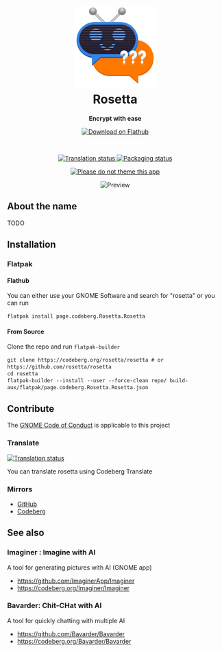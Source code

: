 <h1 align="center">
  <img src="data/icons/hicolor/scalable/apps/page.codeberg.Rosetta.Rosetta.svg" alt="rosetta" width="192" height="192"/>
  <br>
  Rosetta
</h1>

<p align="center">
  <strong>Encrypt with ease</strong>
</p>

<p align="center">
  <a href="https://flathub.org/apps/details/page.codeberg.Rosetta.Rosetta">
    <img width="200" alt="Download on Flathub" src="https://dl.flathub.org/assets/badges/flathub-badge-i-en.svg"/>
  </a>
  <br>
</p>

<br>

<p align="center">
 <a href="https://translate.codeberg.org/engage/rosetta/">
  <img src="https://translate.codeberg.org/widgets/rosetta/-/svg-badge.svg" alt="Translation status" />
  </a>
  <a href="https://repology.org/project/rosetta/versions">
    <img alt="Packaging status" src="https://repology.org/badge/tiny-repos/rosetta.svg">
  </a>
</p>

<p align="center">
  <a href="https://stopthemingmy.app">
    <img alt="Please do not theme this app" src="https://stopthemingmy.app/badge.svg"/>
  </a>
</p>

<p align="center">
  <img src="./data/screenshots/preview.png" alt="Preview"/>
</p>

## About the name

TODO

## Installation

### Flatpak

#### Flathub

You can either use your GNOME Software and search for "rosetta" or you can run

``` shell
flatpak install page.codeberg.Rosetta.Rosetta
```

#### From Source

Clone the repo and run `flatpak-builder`

``` shell
git clone https://codeberg.org/rosetta/rosetta # or https://github.com/rosetta/rosetta
cd rosetta
flatpak-builder --install --user --force-clean repo/ build-aux/flatpak/page.codeberg.Rosetta.Rosetta.json
```

## Contribute

The [GNOME Code of Conduct](https://wiki.gnome.org/Foundation/CodeOfConduct) is applicable to this project

### Translate

<a href="https://translate.codeberg.org/engage/rosetta/">
<img src="https://translate.codeberg.org/widgets/rosetta/-/multi-auto.svg" alt="Translation status" />
</a>

You can translate rosetta using Codeberg Translate

### Mirrors

- [GitHub](https://github.com/rosettaapp/rosetta)
- [Codeberg](https://codeberg.org/rosetta/rosetta)

## See also 

### Imaginer : Imagine with AI 

A tool for generating pictures with AI (GNOME app)

- https://github.com/ImaginerApp/Imaginer
- https://codeberg.org/Imaginer/Imaginer

### Bavarder: Chit-CHat with AI

A tool for quickly chatting with multiple AI

- https://github.com/Bavarder/Bavarder
- https://codeberg.org/Bavarder/Bavarder